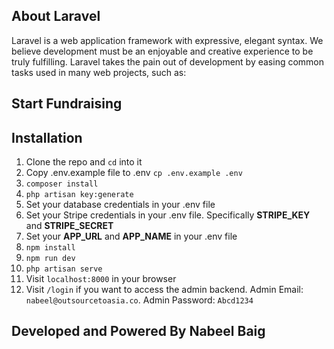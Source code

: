 ## About Laravel

Laravel is a web application framework with expressive, elegant syntax. We believe development must be an enjoyable and creative experience to be truly fulfilling. Laravel takes the pain out of development by easing common tasks used in many web projects, such as:

## Start Fundraising

## Installation

1. Clone the repo and `cd` into it
2. Copy .env.example file to .env `cp .env.example .env`
3. `composer install`
4. `php artisan key:generate`
5. Set your database credentials in your .env file
6. Set your Stripe credentials in your .env file. Specifically <b>STRIPE_KEY</b> and <b>STRIPE_SECRET</b>
7. Set your <b>APP_URL</b> and <b>APP_NAME</b>  in your .env file
8. `npm install`
9. `npm run dev`
10. `php artisan serve`
11. Visit `localhost:8000` in your browser
12. Visit `/login` if you want to access the admin backend. Admin Email: `nabeel@outsourcetoasia.co`. Admin Password: `Abcd1234`

## Developed and Powered By Nabeel Baig
